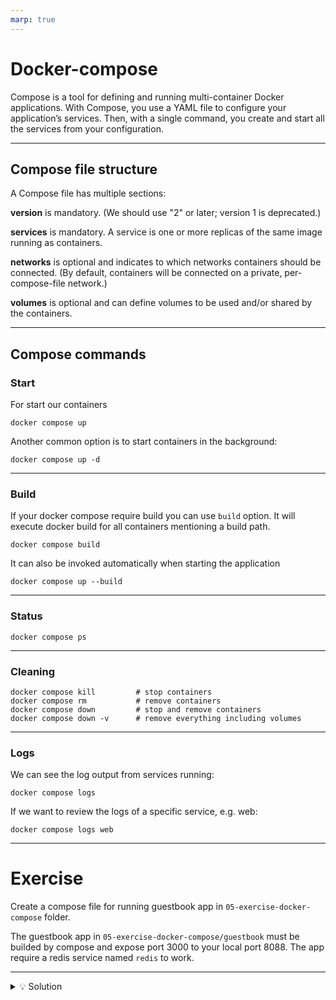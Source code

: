 ```yaml
---
marp: true
---
```


# Docker-compose

Compose is a tool for defining and running multi-container Docker applications.
With Compose, you use a YAML file to configure your application’s services. Then, with a single command, you create and start all the services from your configuration.

---

## Compose file structure

A Compose file has multiple sections:

**version** is mandatory. (We should use "2" or later; version 1 is deprecated.)

**services** is mandatory. A service is one or more replicas of the same image running as containers.

**networks** is optional and indicates to which networks containers should be connected.
(By default, containers will be connected on a private, per-compose-file network.)

**volumes** is optional and can define volumes to be used and/or shared by the containers.

---

## Compose commands

### Start

For start our containers

```
docker compose up
```

Another common option is to start containers in the background:

```
docker compose up -d
```

---

### Build

If your docker compose require build you can use `build` option.
It will execute docker build for all containers mentioning a build path.

```
docker compose build
```

It can also be invoked automatically when starting the application

```
docker compose up --build
```

---

### Status

```
docker compose ps
```

---

### Cleaning

```
docker compose kill         # stop containers
docker compose rm           # remove containers
docker compose down         # stop and remove containers
docker compose down -v      # remove everything including volumes
```

---

### Logs

We can see the log output from services running:

```
docker compose logs
```

If we want to review the logs of a specific service, e.g. web:

```
docker compose logs web
```

---

# Exercise

Create a compose file for running guestbook app in `05-exercise-docker-compose` folder.

The guestbook app in `05-exercise-docker-compose/guestbook` must be builded by compose and expose port 3000 to your local port 8088.
The app require a redis service named `redis` to work.

---

<details>
  <summary>💡 Solution</summary>

```yaml
version: "3"

services:
  redis:
    image: redis:alpine

  guestbook:
    build: ./guestbook
    ports:
      - "8088:3000"
    depends_on:
      - redis
```

</details>
